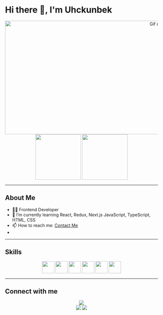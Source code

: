 # Hi there 👋, I'm Uhckunbek

<center>
      <img
        width="1000"
        height="375"
        src="https://github.com/user-attachments/assets/599dce79-d609-4dc9-880f-78d79b045821"
        style="object-fit: cover"
        alt="Gif сүрөт"
      />
    </center>

<div align="center">
  <img src="https://github-readme-stats.vercel.app/api?username=uhckunbek006&show_icons=true&theme=tokyonight" height="150" />
  <img src="https://github-readme-stats.vercel.app/api/top-langs/?username=uhckunbek006&layout=compact&theme=tokyonight" height="150" />
</div>

---

## About Me
- 👨‍💻 Frontend Developer
- 🌱 I’m currently learning React, Redux, Next.js JavaScript, TypeScript, HTML, CSS
- 📫 How to reach me: [Contact Me](https://github.com/uhckunbek006)
- 

---

## Skills
<div align="center">
  <img src="https://cdn.jsdelivr.net/gh/devicons/devicon/icons/html5/html5-original.svg" width="40" height="40"/>
  <img src="https://cdn.jsdelivr.net/gh/devicons/devicon/icons/css3/css3-original.svg" width="40" height="40"/>
  <img src="https://cdn.jsdelivr.net/gh/devicons/devicon/icons/javascript/javascript-original.svg" width="40" height="40"/>
  <img src="https://cdn.jsdelivr.net/gh/devicons/devicon/icons/react/react-original.svg" width="40" height="40"/>
  <img src="https://cdn.jsdelivr.net/gh/devicons/devicon/icons/redux/redux-original.svg" width="40" height="40"/>
  <img src="https://cdn.jsdelivr.net/gh/devicons/devicon/icons/typescript/typescript-original.svg" width="40" height="40"/>
</div>

---

## Connect with me
<div align="center">
  <a href="https://github.com/uhckunbek006" target="_blank">
    <img src="https://img.shields.io/badge/GitHub-uhckunbek006-181717?style=for-the-badge&logo=github" />
  </a>
      <div class="contacts">
  <a href="https://wa.me/996708061221><img src="https://img.shields.io/badge/-WhatsApp-090909?style=for-the-badge&logo=WhatsApp&logoColor=4ECB5A"></a>
  <a href="https://@uchkunbek03"><img src="https://img.shields.io/badge/-Telegram-090909?style=for-the-badge&logo=telegram&logoColor=27A0D9"></a>
  <a href="https://www.instagram.com/u4kunbek._0"><img src="https://img.shields.io/badge/-Instagram-090909?style=for-the-badge&logo=instagram&logoColor=B4068E"></a>
</div>
</div>
